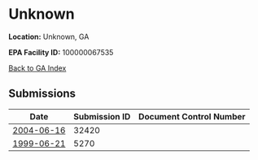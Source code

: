 # Unknown

**Location:** Unknown, GA

**EPA Facility ID:** 100000067535

[Back to GA Index](../../index.md)

## Submissions

| Date | Submission ID | Document Control Number |
|------|--------------|-------------------------|
| [2004-06-16](submissions/32420.md) | 32420 |  |
| [1999-06-21](submissions/5270.md) | 5270 |  |
